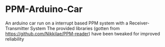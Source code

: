 # PPM-Arduino-Car

An arduino car run on a interrupt based PPM system with a Receiver-Transmitter System
The provided libraries (gotten from https://github.com/Nikkilae/PPM-reader) have been tweaked for improved reliability


